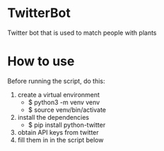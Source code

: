 # TwitterBot
Twitter bot that is used to match people with plants
# How to use
Before running the script, do this:
1. create a virtual environment
	* $ python3 -m venv venv
	* $ source venv/bin/activate
2. install the dependencies
	* $ pip install python-twitter
3. obtain API keys from twitter
4. fill them in in the script below
